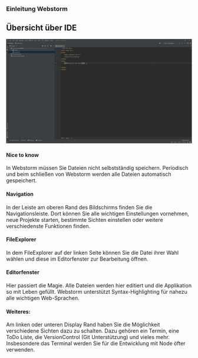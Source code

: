### Einleitung Webstorm

## Übersicht über IDE

![img.png](img/webstorm.png)

#### Nice to know

In Webstorm müssen Sie Dateien nicht selbstständig speichern. Periodisch und beim schließen von Webstorm werden alle Dateien automatisch gespeichert.

#### Navigation

In der Leiste am oberen Rand des Bildschirms finden Sie die Navigationsleiste. Dort können Sie alle wichtigen Einstellungen vornehmen, neue Projekte starten, bestimmte Sichten einstellen oder weitere verschiedenste Funktionen finden.

#### FileExplorer
In dem FileExplorer auf der linken Seite können Sie die Datei ihrer Wahl wählen und diese im Editorfenster zur Bearbeitung öffnen.

#### Editorfenster
Hier passiert die Magie. Alle Dateien werden hier editiert und die Applikation so mit Leben gefüllt. Webstorm unterstützt Syntax-Highlighting für nahezu alle wichtigen Web-Sprachen.

#### Weiteres: 
Am linken oder unteren Display Rand haben Sie die Möglichkeit verschiedene Sichten dazu zu schalten. Dazu gehören ein Termin, eine ToDo Liste, die VersionControl (Git Unterstützung) und vieles mehr.
Insbesondere das Terminal werden Sie für die Entwicklung mit Node öfter verwenden.
